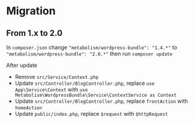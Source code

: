 # Migration

## From 1.x to 2.0

In `composer.json` change `"metabolism/wordpress-bundle": "1.4.*"` to `"metabolism/wordpress-bundle": "2.0.*"` then run `composer update`

After update

- Remove `src/Service/Context.php`
- Update `src/Controller/BlogController.php`, replace `use App\Service\Context` with `use Metabolism\WordpressBundle\Service\ContextService as Context`
- Update `src/Controller/BlogController.php`, replace `frontAction` with `homeAction`
- Update `public/index.php`, replace `$request` with `$httpRequest`